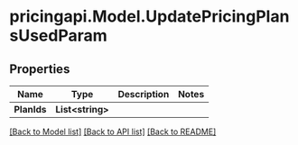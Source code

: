 # pricingapi.Model.UpdatePricingPlansUsedParam

## Properties

Name | Type | Description | Notes
------------ | ------------- | ------------- | -------------
**PlanIds** | **List&lt;string&gt;** |  | 

[[Back to Model list]](../README.md#documentation-for-models) [[Back to API list]](../README.md#documentation-for-api-endpoints) [[Back to README]](../README.md)

